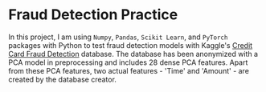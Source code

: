 # Fraud Detection Practice

In this project, I am using `Numpy`, `Pandas`, `Scikit Learn`, and `PyTorch` packages with Python to test fraud detection models with Kaggle's [Credit Card Fraud Detection](https://www.kaggle.com/dalpozz/creditcardfraud/data) database. The database has been anonymized with a PCA model in preprocessing and includes 28 dense PCA features. Apart from these PCA features, two actual features - 'Time' and 'Amount' - are created by the database creator.
